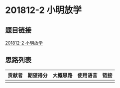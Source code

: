 # 201812-2 小明放学

## 题目链接

[201812-2 小明放学](http://118.190.20.162/view.page?gpid=T81)

## 思路列表

| 贡献者 | 期望得分 | 大概思路 | 使用语言 | 链接 |
| :-: | :-: | :-: | :-: | :-: | 
|  |  |  |  |  |
